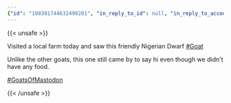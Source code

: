 ```yaml
---
{"id": "108301744632490281", "in_reply_to_id": null, "in_reply_to_account_id": null, "sensitive": false, "spoiler_text": "", "visibility": "public", "language": "en", "replies_count": 0, "reblogs_count": 1, "favourites_count": 8, "edited_at": null, "reblog": null, "application": {"name": "Tusky", "website": "https://tusky.app"}, "account": {"id": "108219415927856966", "username": "brozek", "acct": "brozek", "display_name": "Brandon Rozek", "url": "https://fosstodon.org/@brozek", "avatar": "https://cdn.fosstodon.org/accounts/avatars/108/219/415/927/856/966/original/bae9f46f23936e79.jpg", "avatar_static": "https://cdn.fosstodon.org/accounts/avatars/108/219/415/927/856/966/original/bae9f46f23936e79.jpg", "header": "https://fosstodon.org/headers/original/missing.png", "header_static": "https://fosstodon.org/headers/original/missing.png", "noindex": true}, "media_attachments": [{"id": "108301715622721270", "type": "image", "url": "https://cdn.fosstodon.org/media_attachments/files/108/301/715/622/721/270/original/753ef16b06279644.jpg", "preview_url": "https://cdn.fosstodon.org/media_attachments/files/108/301/715/622/721/270/small/753ef16b06279644.jpg", "remote_url": null, "preview_remote_url": null, "text_url": null, "meta": {"original": {"width": 1663, "height": 1247, "size": "1663x1247", "aspect": 1.3336006415396953}, "small": {"width": 461, "height": 346, "size": "461x346", "aspect": 1.3323699421965318}}, "description": "A Nigerian dwarf goat looking down while getting petted by it's left ear.", "blurhash": "UEG[ZbMx-:${.SM{NKD%0$aKbJoyo}oIxaM{"}, {"id": "108301716413388675", "type": "image", "url": "https://cdn.fosstodon.org/media_attachments/files/108/301/716/413/388/675/original/b8859763babf867f.jpg", "preview_url": "https://cdn.fosstodon.org/media_attachments/files/108/301/716/413/388/675/small/b8859763babf867f.jpg", "remote_url": null, "preview_remote_url": null, "text_url": null, "meta": {"original": {"width": 1663, "height": 1247, "size": "1663x1247", "aspect": 1.3336006415396953}, "small": {"width": 461, "height": 346, "size": "461x346", "aspect": 1.3323699421965318}}, "description": "A Nigerian dwarf goat looking towards the camera while getting pet by it's left ear.", "blurhash": "UMHUn8%1NGR+?HM{kDNH0fRkxte.I]ofoLM{"}], "mentions": [], "tags": [{"name": "goat", "url": "https://fosstodon.org/tags/goat"}, {"name": "goatsofmastodon", "url": "https://fosstodon.org/tags/goatsofmastodon"}], "emojis": [], "card": null, "poll": null, "syndication": "https://fosstodon.org/@brozek/108301744632490281", "date": "2022-05-14T18:37:56.451Z"}
---
```

{{< unsafe >}}
<p>Visited a local farm today and saw this friendly Nigerian Dwarf <a href="https://fosstodon.org/tags/Goat" class="mention hashtag" rel="tag">#<span>Goat</span></a></p><p>Unlike the other goats, this one still came by to say hi even though we didn&#39;t have any food. </p><p><a href="https://fosstodon.org/tags/GoatsOfMastodon" class="mention hashtag" rel="tag">#<span>GoatsOfMastodon</span></a></p>
{{< /unsafe >}}
